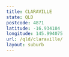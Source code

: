 ```yaml
---
title: CLARAVILLE
state: QLD
postcode: 4871
latitude: -16.934184
longitude: 145.994075
url: /qld/claraville/
layout: suburb
---
```

